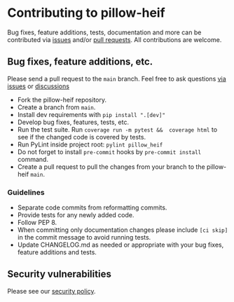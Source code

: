 # Contributing to pillow-heif

Bug fixes, feature additions, tests, documentation and more can be contributed via [issues](https://github.com/bigcat88/pillow_heif/issues) and/or [pull requests](https://github.com/bigcat88/pillow_heif/pulls). All contributions are welcome.

## Bug fixes, feature additions, etc.

Please send a pull request to the `main` branch.  Feel free to ask questions [via issues](https://github.com/bigcat88/pillow_heif/issues) or [discussions](https://github.com/bigcat88/pillow_heif/discussions)

- Fork the pillow-heif repository.
- Create a branch from `main`.
- Install dev requirements with `pip install ".[dev]"`
- Develop bug fixes, features, tests, etc.
- Run the test suite. Run `coverage run -m pytest &&  coverage html` to see if the changed code is covered by tests.
- Run PyLint inside project root: `pylint pillow_heif`
- Do not forget to install `pre-commit` hooks by `pre-commit install` command.
- Create a pull request to pull the changes from your branch to the pillow-heif `main`.

### Guidelines

- Separate code commits from reformatting commits.
- Provide tests for any newly added code.
- Follow PEP 8.
- When committing only documentation changes please include `[ci skip]` in the commit message to avoid running tests.
- Update CHANGELOG.md as needed or appropriate with your bug fixes, feature additions and tests.

## Security vulnerabilities

Please see our [security policy](https://github.com/bigcat88/pillow_heif/blob/master/SECURITY.md).
